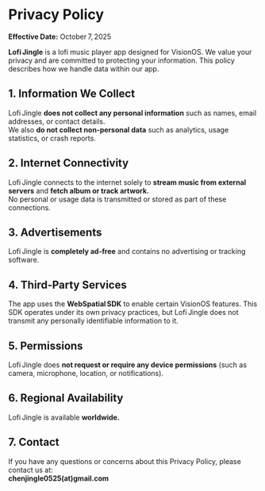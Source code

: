 # Privacy Policy

**Effective Date:** October 7, 2025  

**Lofi Jingle** is a lofi music player app designed for VisionOS. We value your privacy and are committed to protecting your information. This policy describes how we handle data within our app.

## 1. Information We Collect

Lofi Jingle **does not collect any personal information** such as names, email addresses, or contact details.  
We also **do not collect non‑personal data** such as analytics, usage statistics, or crash reports.

## 2. Internet Connectivity

Lofi Jingle connects to the internet solely to **stream music from external servers** and **fetch album or track artwork.**  
No personal or usage data is transmitted or stored as part of these connections.

## 3. Advertisements

Lofi Jingle is **completely ad‑free** and contains no advertising or tracking software.

## 4. Third‑Party Services

The app uses the **WebSpatial SDK** to enable certain VisionOS features. This SDK operates under its own privacy practices, but Lofi Jingle does not transmit any personally identifiable information to it.

## 5. Permissions

Lofi Jingle does **not request or require any device permissions** (such as camera, microphone, location, or notifications).

## 6. Regional Availability

Lofi Jingle is available **worldwide.**

## 7. Contact

If you have any questions or concerns about this Privacy Policy, please contact us at:  
**chenjingle0525(at)gmail.com**